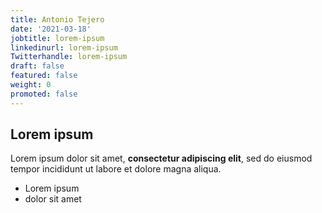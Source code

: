 ```yaml
---
title: Antonio Tejero
date: '2021-03-18'
jobtitle: lorem-ipsum
linkedinurl: lorem-ipsum
Twitterhandle: lorem-ipsum
draft: false
featured: false
weight: 0
promoted: false
---
```

## Lorem ipsum

Lorem ipsum dolor sit amet, **consectetur adipiscing elit**, sed do eiusmod tempor incididunt ut labore et dolore magna aliqua.

- Lorem ipsum
- dolor sit amet